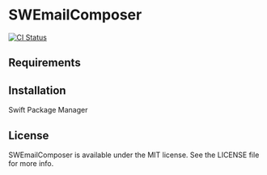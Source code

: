 # SWEmailComposer

[![CI Status](https://github.com/spencerwhyte/SWEmailComposer/workflows/Swift/badge.svg)](https://github.com/spencerwhyte/SWEmailComposer/actions?query=workflow%3ASwift)

## Requirements

## Installation

Swift Package Manager

## License

SWEmailComposer is available under the MIT license. See the LICENSE file for more info.
